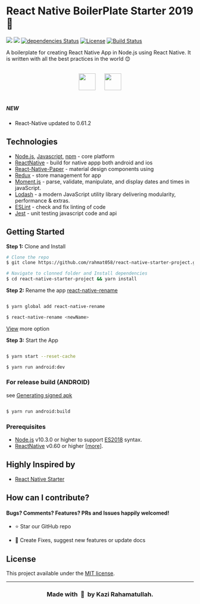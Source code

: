 # React Native BoilerPlate Starter 2019 🚀

![](https://img.shields.io/github/stars/rahmat058/react-native-starter-project.svg) ![](https://img.shields.io/github/issues/rahmat058/react-native-starter-project.svg?style=flat-square)
[![dependencies Status](https://david-dm.org/rahmat058/react-native-starter-project/status.svg)](https://david-dm.org/rahmat058/react-native-starter-project)
[![License](https://img.shields.io/badge/license-MIT-brightgreen.svg)](https://img.shields.io/badge/license-MIT-brightgreen.svg)
[![Build Status](https://travis-ci.org/rahmat058/react-native-user-avatar.svg?branch=master)](https://travis-ci.org/rahmat058/react-native-starter-project)

A boilerplate for creating React Native App in Node.js using React Native. It is written with all the best practices in the world :blush:

<br />

<div align="center">
  <img src="https://user-images.githubusercontent.com/5141132/50723408-8aa4a500-1107-11e9-9fe6-fe5482102bc9.png" height="45" hspace="10">
  <img src="https://user-images.githubusercontent.com/5141132/50723399-7365b780-1107-11e9-9bc4-7706f631c5e8.png" height="45" hspace="10">
</div>

<br />

##### NEW

- React-Native updated to 0.61.2

## Technologies

- [Node.js](https://nodejs.org/en/), [Javascript](https://github.com/sorrycc/awesome-javascript), [npm](https://www.npmjs.com/) - core platform
- [ReactNative](https://facebook.github.io/react-native/) - build for native appp both android and ios 
- [React-Native-Paper](https://reactnativepaper.com/) - material design components using
- [Redux](https://redux.js.org/) - store management for app
- [Moment.js](https://momentjs.com/) - parse, validate, manipulate, and display dates and times in javaScript.
- [Lodash](https://lodash.com/) - a modern JavaScript utility library delivering modularity, performance & extras.
- [ESLint](https://eslint.org/) - check and fix linting of code
- [Jest](https://jestjs.io/) - unit testing javascript code and api


## Getting Started

**Step 1:** Clone and Install

```sh
# Clone the repo
$ git clone https://github.com/rahmat058/react-native-starter-project.git

# Navigate to clonned folder and Install dependencies
$ cd react-native-starter-project && yarn install

```

**Step 2:** Rename the app [react-native-rename](https://github.com/junedomingo/react-native-rename#installation)

```sh

$ yarn global add react-native-rename

$ react-native-rename <newName>

```

[View](https://github.com/junedomingo/react-native-rename#installation) more option

**Step 3:** Start the App

```sh

$ yarn start --reset-cache

$ yarn run android:dev

```

### For release build (ANDROID)

see [Generating signed apk](https://facebook.github.io/react-native/docs/signed-apk-android)

```sh

$ yarn run android:build

```

### **Prerequisites**
- [Node.js](https://nodejs.org/en/) v10.3.0 or higher to support [ES2018](https://node.green/) syntax.
- [ReactNative](https://facebook.github.io/react-native/) v0.60 or higher [[more](https://facebook.github.io/react-native/docs/0.60/getting-started)].


## Highly Inspired by

- [React Native Starter](https://github.com/flatlogic/react-native-starter)

## How can I contribute?

#### Bugs? Comments? Features? PRs and Issues happily welcomed!

- :star: Star our GitHub repo

* :wrench: Create Fixes, suggest new features or update docs

##

## License

This project available under the [MIT license](https://github.com/rahmat058/react-native-starter-project/blob/master/LICENSE).

---
<h3 align="center">Made with&nbsp; 💖 &nbsp;by Kazi Rahamatullah.</h2>